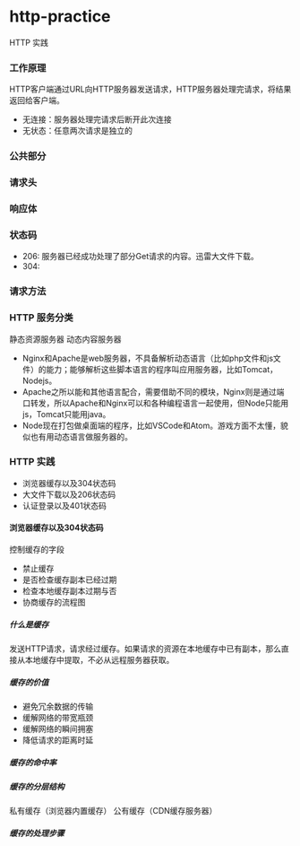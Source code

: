 # http-practice
HTTP 实践

### 工作原理
HTTP客户端通过URL向HTTP服务器发送请求，HTTP服务器处理完请求，将结果返回给客户端。
- 无连接：服务器处理完请求后断开此次连接
- 无状态：任意两次请求是独立的

### 公共部分


### 请求头


### 响应体


### 状态码
- 206: 服务器已经成功处理了部分Get请求的内容。迅雷大文件下载。
- 304: 
### 请求方法


### HTTP 服务分类
静态资源服务器
动态内容服务器

- Nginx和Apache是web服务器，不具备解析动态语言（比如php文件和js文件）的能力；能够解析这些脚本语言的程序叫应用服务器，比如Tomcat，Nodejs。
- Apache之所以能和其他语言配合，需要借助不同的模块，Nginx则是通过端口转发，所以Apache和Nginx可以和各种编程语言一起使用，但Node只能用js，Tomcat只能用java。
- Node现在打包做桌面端的程序，比如VSCode和Atom。游戏方面不太懂，貌似也有用动态语言做服务器的。

### HTTP 实践
- 浏览器缓存以及304状态码
- 大文件下载以及206状态码
- 认证登录以及401状态码

#### 浏览器缓存以及304状态码
控制缓存的字段
- 禁止缓存
- 是否检查缓存副本已经过期
- 检查本地缓存副本过期与否
- 协商缓存的流程图

##### 什么是缓存
发送HTTP请求，请求经过缓存。如果请求的资源在本地缓存中已有副本，那么直接从本地缓存中提取，不必从远程服务器获取。

##### 缓存的价值
- 避免冗余数据的传输
- 缓解网络的带宽瓶颈
- 缓解网络的瞬间拥塞
- 降低请求的距离时延

##### 缓存的命中率


##### 缓存的分层结构
私有缓存（浏览器内置缓存）
公有缓存（CDN缓存服务器）

##### 缓存的处理步骤
